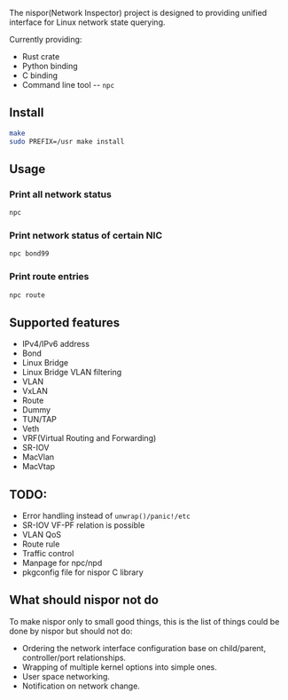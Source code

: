 The nispor(Network Inspector) project is designed to providing unified
interface for Linux network state querying.

Currently providing:
 * Rust crate
 * Python binding
 * C binding
 * Command line tool -- `npc`

## Install

```bash
make
sudo PREFIX=/usr make install
```

## Usage

### Print all network status

```bash
npc
```

### Print network status of certain NIC

```bash
npc bond99
```

### Print route entries

```bash
npc route
```

## Supported features
 * IPv4/IPv6 address
 * Bond
 * Linux Bridge
 * Linux Bridge VLAN filtering
 * VLAN
 * VxLAN
 * Route
 * Dummy
 * TUN/TAP
 * Veth
 * VRF(Virtual Routing and Forwarding)
 * SR-IOV
 * MacVlan
 * MacVtap

## TODO:
 * Error handling instead of `unwrap()/panic!/etc`
 * SR-IOV VF-PF relation is possible
 * VLAN QoS
 * Route rule
 * Traffic control
 * Manpage for npc/npd
 * pkgconfig file for nispor C library

## What should nispor not do
To make nispor only to small good things, this is the list of things
could be done by nispor but should not do:
 * Ordering the network interface configuration base on child/parent,
   controller/port relationships.
 * Wrapping of multiple kernel options into simple ones.
 * User space networking.
 * Notification on network change.
